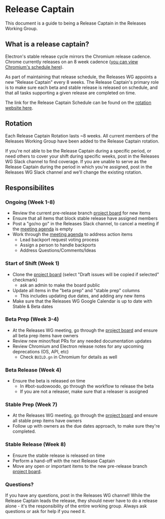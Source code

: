 # Release Captain

This document is a guide to being a Release Captain in the Releases Working Group.

## What is a release captain?

Electron's stable release cycle mirrors the Chromium release cadence. Chrome currently releases on an 8 week cadence ([you can view Chromium's schedule here](https://chromiumdash.appspot.com/schedule)).

As part of maintaining that release schedule, the Releases WG appoints a new "Release Captain" every 8 weeks. The Release Captain's primary role is to make sure each beta and stable release is released on schedule, and that all tasks supporting a given release are completed on time.

The link for the Release Captain Schedule can be found on the [rotation website here](https://rotation.electronjs.org/rotations/d865ef86-ad57-4430-b417-e1d560bd8f93).

## Rotation

Each Release Captain Rotation lasts ~8 weeks. All current members of the Releases Working Group have been added to the Release Captain rotation.

If you're not able to be the Release Captain during a specific period, or need others to cover your shift during specific weeks, post in the Releases WG Slack channel to find coverage. If you are unable to serve as the Release Captain during the period in which you're assigned, post in the Releases WG Slack channel and we'll change the existing rotation.

## Responsibilites

### Ongoing (Week 1-8)
* Review the current pre-release branch [project board][] for new items
* Ensure that all items that block stable release have assigned members
* Post a "go/no go" in the Releases Slack channel, to cancel a meeting if the [meeting agenda] is empty
* Work through the [meeting agenda] to address action items
    * Lead backport request voting process
    * Assign a person to handle backports
    * Address Questions/Comments/Ideas

### Start of Shift (Week 1)
* Clone the [project board][] (select "Draft issues will be copied if selected" checkmark)
    * ask an admin to make the board public
* Update all items in the "beta prep" and "stable prep" columns
    * This includes updating due dates, and adding any new items
* Make sure that the Releases WG Google Calendar is up to date with Stable & Beta dates

### Beta Prep (Week 3-4)
* At the Releases WG meeting, go through the [project board][] and ensure all beta prep items have owners
* Review new minor/feat PRs for any needed documentation updates
* Review Chromium and Electron release notes for any upcoming deprecations (OS, API, etc)
    * Check `BUILD.gn` in Chromium for details as well

### Beta Release (Week 4)
* Ensure the beta is released on time
    * In #bot-sudowoodo, go through the workflow to release the beta
    * If you are not a releaser, make sure that a releaser is assigned

### Stable Prep (Week 7)
* At the Releases WG meeting, go through the [project board][] and ensure all stable prep items have owners
* Follow up with owners as the due dates approach, to make sure they're completed.

### Stable Release (Week 8)
* Ensure the stable release is released on time
* Perform a hand-off with the next Release Captain
* Move any open or important items to the new pre-release branch [project board][].

### Questions?

If you have any questions, post in the Releases WG channel! While the Release Captain leads the release, they should never have to do a release alone - it's the responsibility of the entire working group. Always ask questions or ask for help if you need it.


<!-- Link labels -->

[project board]: https://github.com/orgs/electron/projects?query=is%3Aopen
[meeting agenda]: https://docs.google.com/document/d/1XWdD4uAu9m8Gcpiw1j5fLwwZ_hU4rce9JyTpuKU6uM8/edit#heading=h.lmqlihhhgcch
